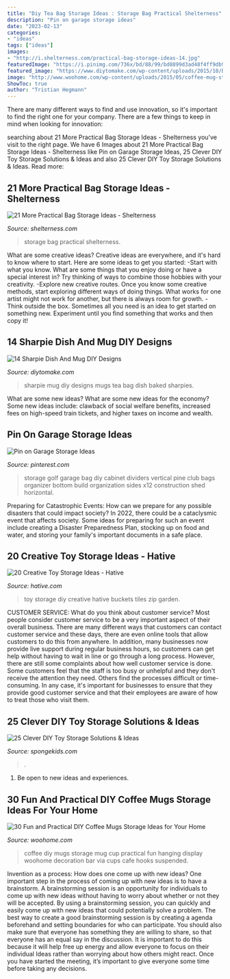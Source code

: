 ```yaml
---
title: "Diy Tea Bag Storage Ideas : Storage Bag Practical Shelterness"
description: "Pin on garage storage ideas"
date: "2023-02-13"
categories:
- "ideas"
tags: ["ideas"]
images:
- "http://i.shelterness.com/practical-bag-storage-ideas-14.jpg"
featuredImage: "https://i.pinimg.com/736x/bd/88/99/bd8899d3ad48f4ff9db9b1efbcd0f323.jpg"
featured_image: "https://www.diytomake.com/wp-content/uploads/2015/10/DIy-Sharpie-Mug-Design.jpg"
image: "http://www.woohome.com/wp-content/uploads/2015/05/coffee-mug-storage-ideas-woohome-17.jpg"
ShowToc: true
author: "Tristian Hegmann"
---
```



There are many different ways to find and use innovation, so it's important to find the right one for your company. There are a few things to keep in mind when looking for innovation: 

	

		
searching about 21 More Practical Bag Storage Ideas - Shelterness you've visit to the right page. We have 6 Images about 21 More Practical Bag Storage Ideas - Shelterness like Pin on Garage Storage Ideas, 25 Clever DIY Toy Storage Solutions &amp; Ideas and also 25 Clever DIY Toy Storage Solutions &amp; Ideas. Read more:
		
    
## 21 More Practical Bag Storage Ideas - Shelterness

<img loading=lazy src="http://i.shelterness.com/practical-bag-storage-ideas-14.jpg" onerror="this.onerror=null;this.src='https://tse3.mm.bing.net/th?id=OIP.8qXilNRQ8XUOGovSHoW5cQAAAA&amp;pid=15.1';" alt="21 More Practical Bag Storage Ideas - Shelterness">

_Source: shelterness.com_

>storage bag practical shelterness. 

	

What are some creative ideas?
Creative ideas are everywhere, and it's hard to know where to start. Here are some ideas to get you started: 
-Start with what you know. What are some things that you enjoy doing or have a special interest in? Try thinking of ways to combine those hobbies with your creativity. 
-Explore new creative routes. Once you know some creative methods, start exploring different ways of doing things. What works for one artist might not work for another, but there is always room for growth. 
-Think outside the box. Sometimes all you need is an idea to get started on something new. Experiment until you find something that works and then copy it!

    
## 14 Sharpie Dish And Mug DIY Designs

<img loading=lazy src="https://www.diytomake.com/wp-content/uploads/2015/10/DIy-Sharpie-Mug-Design.jpg" onerror="this.onerror=null;this.src='https://tse1.mm.bing.net/th?id=OIP.OcD9-8nqAMYCM0R7wSYglwHaLH&amp;pid=15.1';" alt="14 Sharpie Dish And Mug DIY Designs">

_Source: diytomake.com_

>sharpie mug diy designs mugs tea bag dish baked sharpies. 

	

What are some new ideas?
What are some new ideas for the economy? 
Some new ideas include: clawback of social welfare benefits, increased fees on high-speed train tickets, and higher taxes on income and wealth.

    
## Pin On Garage Storage Ideas

<img loading=lazy src="https://i.pinimg.com/736x/bd/88/99/bd8899d3ad48f4ff9db9b1efbcd0f323.jpg" onerror="this.onerror=null;this.src='https://tse1.mm.bing.net/th?id=OIP.2IUkvs-S7hHqAT37wyX5cgHaJ3&amp;pid=15.1';" alt="Pin on Garage Storage Ideas">

_Source: pinterest.com_

>storage golf garage bag diy cabinet dividers vertical pine club bags organizer bottom build organization sides x12 construction shed horizontal. 

	

Preparing for Catastrophic Events: How can we prepare for any possible disasters that could impact society?
In 2022, there could be a cataclysmic event that affects society. Some ideas for preparing for such an event include creating a Disaster Preparedness Plan, stocking up on food and water, and storing your family's important documents in a safe place.

    
## 20 Creative Toy Storage Ideas - Hative

<img loading=lazy src="https://hative.com/wp-content/uploads/2014/11/toy-storage-ideas/7-buckets-and-zip-tiles-as-diy-toy-storage.jpg" onerror="this.onerror=null;this.src='https://tse1.mm.bing.net/th?id=OIP.W76bRteOP4ABpjNebYdGGgHaLI&amp;pid=15.1';" alt="20 Creative Toy Storage Ideas - Hative">

_Source: hative.com_

>toy storage diy creative hative buckets tiles zip garden. 

	

CUSTOMER SERVICE: What do you think about customer service?
Most people consider customer service to be a very important aspect of their overall business. There are many different ways that customers can contact customer service and these days, there are even online tools that allow customers to do this from anywhere. In addition, many businesses now provide live support during regular business hours, so customers can get help without having to wait in line or go through a long process.
However, there are still some complaints about how well customer service is done. Some customers feel that the staff is too busy or unhelpful and they don't receive the attention they need. Others find the processes difficult or time-consuming. In any case, it's important for businesses to ensure that they provide good customer service and that their employees are aware of how to treat those who visit them.

    
## 25 Clever DIY Toy Storage Solutions &amp; Ideas

<img loading=lazy src="https://spongekids.com/wp-content/uploads/2016/11/toy-storage/5-toy-storage-tutorials-ideas.jpg" onerror="this.onerror=null;this.src='https://tse4.mm.bing.net/th?id=OIP.4SIgawnC9g82MdTGAgvy9QHaJ4&amp;pid=15.1';" alt="25 Clever DIY Toy Storage Solutions &amp; Ideas">

_Source: spongekids.com_

>. 

	

1. Be open to new ideas and experiences.

    
## 30 Fun And Practical DIY Coffee Mugs Storage Ideas For Your Home

<img loading=lazy src="http://www.woohome.com/wp-content/uploads/2015/05/coffee-mug-storage-ideas-woohome-17.jpg" onerror="this.onerror=null;this.src='https://tse1.mm.bing.net/th?id=OIP.Flc9O0qPDrqnx3gtPCw2hwHaKX&amp;pid=15.1';" alt="30 Fun and Practical DIY Coffee Mugs Storage Ideas for Your Home">

_Source: woohome.com_

>coffee diy mugs storage mug cup practical fun hanging display woohome decoration bar via cups cafe hooks suspended. 

	

Invention as a process: How does one come up with new ideas?
One important step in the process of coming up with new ideas is to have a brainstorm. A brainstorming session is an opportunity for individuals to come up with new ideas without having to worry about whether or not they will be accepted. By using a brainstorming session, you can quickly and easily come up with new ideas that could potentially solve a problem. 
The best way to create a good brainstorming session is by creating a agenda beforehand and setting boundaries for who can participate. You should also make sure that everyone has something they are willing to share, so that everyone has an equal say in the discussion. It is important to do this because it will help free up energy and allow everyone to focus on their individual Ideas rather than worrying about how others might react. Once you have started the meeting, it’s important to give everyone some time before taking any decisions.

